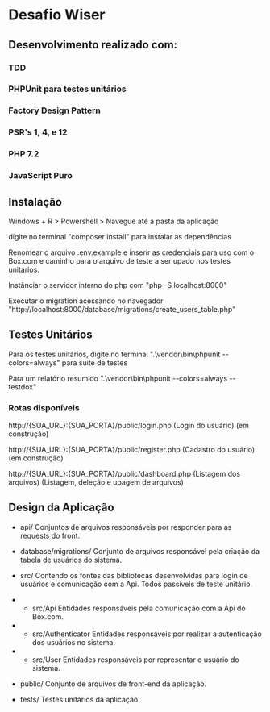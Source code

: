 # Desafio Wiser

## Desenvolvimento realizado com: 
### TDD
### PHPUnit para testes unitários
### Factory Design Pattern
### PSR's 1, 4, e 12
### PHP 7.2
### JavaScript Puro


## Instalação

Windows + R > Powershell > Navegue até a pasta da aplicação

digite no terminal "composer install" para instalar as dependências

Renomear o arquivo .env.example e inserir as credenciais para uso com o Box.com 
e caminho para o arquivo de teste a ser upado nos testes unitários.

Instânciar o servidor interno do php com "php -S localhost:8000"

Executar o migration acessando no navegador "http://localhost:8000/database/migrations/create_users_table.php"

## Testes Unitários

Para os testes unitários, digite no terminal ".\vendor\bin\phpunit --colors=always" para suite de testes

Para um relatório resumido ".\vendor\bin\phpunit --colors=always --testdox"

### Rotas disponíveis

http://{SUA_URL}:{SUA_PORTA}/public/login.php (Login do usuário) (em construção)

http://{SUA_URL}:{SUA_PORTA}/public/register.php (Cadastro do usuário) (em construção)

http://{SUA_URL}:{SUA_PORTA}/public/dashboard.php (Listagem dos arquivos) (Listagem, deleção e upagem de arquivos)

## Design da Aplicação

- api/ Conjuntos de arquivos responsáveis por responder para as requests do front.

- database/migrations/ Conjunto de arquivos responsável pela criação da tabela de usuários do sistema.

- src/ Contendo os fontes das bibliotecas desenvolvidas para login de usuários e comunicação com a Api. Todos passíveis de teste unitário.

- - src/Api Entidades responsáveis pela comunicação com a Api do Box.com.
- - src/Authenticator Entidades responsáveis por realizar a autenticação dos usuários no sistema.
- - src/User Entidades responsáveis por representar o usuário do sistema.

- public/ Conjunto de arquivos de front-end da aplicação.

- tests/ Testes unitários da aplicação.
